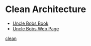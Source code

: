 # Clean Architecture
* [Uncle Bobs Book](https://www.amazon.in/Clean-Architecture-Craftsmans-Software-Structure/dp/0134494164/ref=sr_1_2?dib=eyJ2IjoiMSJ9.iJRqEl70Li7eYFzrf_4cs4Xd7KEdqm0vmBIdKVssQ5zjo8NBi7AkLEiiMOVnTEq_qVrdap5X8f5nLjrZ9lJlxMSeYEVMxh3IIMyYe6VzYaXvRbOUQLUv_CGtGJI8VDX_-n0tTEb5O9tMNqX-N47Miw37YdsdcTW0ORtyCQOIUtU_n_cGJg0oGRTi-3tG3rmjMD2iD6iC8PiaC3baGTsvvrfjmHpN3RqWX4QcpFtOz7s.PT2hcKeQkev-Z3lXfbqEG4CNGacXDvnmARiVsB2sCLk&dib_tag=se&keywords=clean+architecture+by+robert+c+martin&sr=8-2)
* [Uncle Bobs Web Page](https://blog.cleancoder.com/uncle-bob/2012/08/13/the-clean-architecture.html)

[clean](../img/clean.webp)
